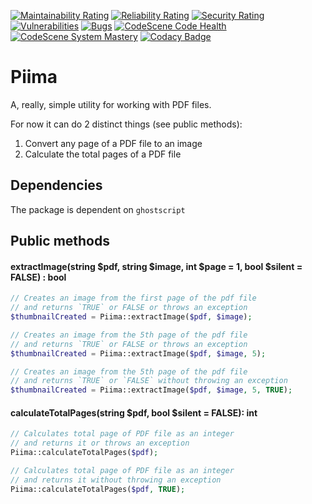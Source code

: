 [![Maintainability Rating](https://sonarcloud.io/api/project_badges/measure?project=kristos80_piima&metric=sqale_rating)](https://sonarcloud.io/dashboard?id=kristos80_piima)
[![Reliability Rating](https://sonarcloud.io/api/project_badges/measure?project=kristos80_piima&metric=reliability_rating)](https://sonarcloud.io/dashboard?id=kristos80_piima)
[![Security Rating](https://sonarcloud.io/api/project_badges/measure?project=kristos80_piima&metric=security_rating)](https://sonarcloud.io/dashboard?id=kristos80_piima)
[![Vulnerabilities](https://sonarcloud.io/api/project_badges/measure?project=kristos80_piima&metric=vulnerabilities)](https://sonarcloud.io/dashboard?id=kristos80_piima)
[![Bugs](https://sonarcloud.io/api/project_badges/measure?project=kristos80_piima&metric=bugs)](https://sonarcloud.io/dashboard?id=kristos80_piima)
[![CodeScene Code Health](https://codescene.io/projects/15605/status-badges/code-health)](https://codescene.io/projects/15605) 
[![CodeScene System Mastery](https://codescene.io/projects/15605/status-badges/system-mastery)](https://codescene.io/projects/15605)
[![Codacy Badge](https://api.codacy.com/project/badge/Grade/ba43186b78cd43729692f233847a7d4d)](https://app.codacy.com/gh/kristos80/piima?utm_source=github.com&utm_medium=referral&utm_content=kristos80/piima&utm_campaign=Badge_Grade_Settings)

# Piima
A, really, simple utility for working with PDF files.  
   
For now it can do 2 distinct things (see public methods):

1. Convert any page of a PDF file to an image
2. Calculate the total pages of a PDF file

## Dependencies
The package is dependent on `ghostscript` 

## Public methods

#### extractImage(string $pdf, string $image, int $page = 1, bool $silent = FALSE) : bool
```PHP
// Creates an image from the first page of the pdf file 
// and returns `TRUE` or FALSE or throws an exception 
$thumbnailCreated = Piima::extractImage($pdf, $image);

// Creates an image from the 5th page of the pdf file 
// and returns `TRUE` or FALSE or throws an exception 
$thumbnailCreated = Piima::extractImage($pdf, $image, 5);

// Creates an image from the 5th page of the pdf file 
// and returns `TRUE` or `FALSE` without throwing an exception
$thumbnailCreated = Piima::extractImage($pdf, $image, 5, TRUE);
```

#### calculateTotalPages(string $pdf, bool $silent = FALSE): int
```PHP
// Calculates total page of PDF file as an integer
// and returns it or throws an exception
Piima::calculateTotalPages($pdf);

// Calculates total page of PDF file as an integer
// and returns it without throwing an exception
Piima::calculateTotalPages($pdf, TRUE);
```
